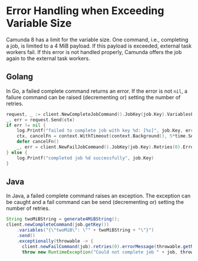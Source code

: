 # Error Handling when Exceeding Variable Size

Camunda 8 has a limit for the variable size. One command, i.e., completing a job, is limited to a 4 MiB payload. If this payload is exceeded, external task workers fail. If this error is not handled properly, Camunda offers the job again to the external task workers.

## Golang

In Go, a failed complete command returns an error. If the error is not `nil`, a failure command can be raised (decrementing or) setting the number of retries.
```Go
request, _ := client.NewCompleteJobCommand().JobKey(job.Key).VariablesFromString("{\"twoMiBVar\": \"" + strings.Repeat("b", 1<<22) + "\"}")
_, err = request.Send(ctx)
if err != nil {
	log.Printf("failed to complete job with key %d: [%s]", job.Key, err)
	ctx, cancelFn = context.WithTimeout(context.Background(), 5*time.Second)
	defer cancelFn()
	_, err = client.NewFailJobCommand().JobKey(job.Key).Retries(0).ErrorMessage("Failed to complete job because of error " + err.Error()).Send(ctx)
} else {
	log.Printf("completed job %d successfully", job.Key)
}
```

## Java

In Java, a failed complete command raises an exception. The exception can be caught and a fail command can be send (decrementing or) setting the number of retries.
```Java
String twoMiBString = generate4MiBString();
client.newCompleteCommand(job.getKey())
	.variables("{\"twoMiB\": \"" + twoMiBString + "\"}")
	.send()
	.exceptionally(throwable -> {
	  client.newFailCommand(job).retries(0).errorMessage(throwable.getMessage()).send();
	  throw new RuntimeException("Could not complete job " + job, throwable);});
```
